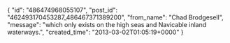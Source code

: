  {
   "id": "486474968055107",
   "post_id": "462493170453287_486467371389200",
   "from_name": "Chad Brodgesell",
   "message": "which only exists on the high seas and Navicable inland waterways.",
   "created_time": "2013-03-02T01:05:19+0000"
 }

